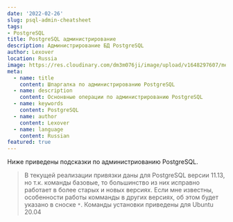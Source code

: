 ```yaml
---
date: '2022-02-26'
slug: psql-admin-cheatsheet 
tags:
- PostgreSQL 
title: PostgreSQL администрирование 
description: Администрирование БД PostgreSQL
author: Lexover
location: Russia 
image: https://res.cloudinary.com/dm3m076ji/image/upload/v1648297607/media/lexover_blog/posgre_fk2tcp.png 
meta:
  - name: title
    content: Шпаргалка по администрированию PostgreSQL 
  - name: description
    content: Оснонвные операции по администрированию PostgreSQL 
  - name: keywords
    content: PostgreSQL
  - name: author
    content: Lexover
  - name: language
    content: Russian 
featured: true
---
```


Ниже приведены подсказки по администриованию PostgreSQL.

>В текущей реализации привязки даны для PostgreSQL версии 11.13, но т.к. команды базовые, то большинство из них исправно работает в более старых и новых версиях. Если мне известны, особенности работы комманды в других версиях, об этом будет указано в сноске `*`.
>Команды установки приведены для Ubuntu 20.04


<PostgreAdminCheatSheet/>
